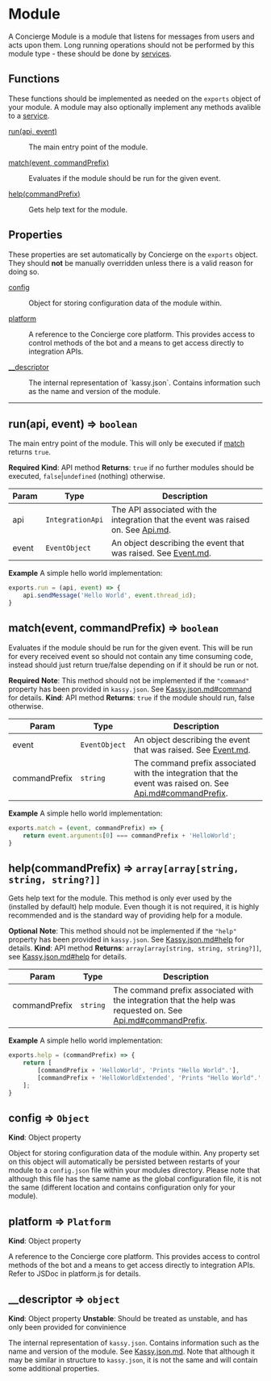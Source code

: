 # Module
A Concierge Module is a module that listens for messages from users and acts upon them. Long running operations should not be performed by this module type - these should be done by [services](./Service.md).

## Functions
These functions should be implemented as needed on the `exports` object of your module. A module may also optionally implement any methods avalible to a [service](./Service.md).

<dl>
<dt><a href="#run">run(api, event)</a></dt>
<dd><p>The main entry point of the module.</p></dd>
<dt><a href="#match">match(event, commandPrefix)</a></dt>
<dd><p>Evaluates if the module should be run for the given event.</p></dd>
<dt><a href="#help">help(commandPrefix)</a></dt>
<dd><p>Gets help text for the module.</p></dd>
</dl>

## Properties
These properties are set automatically by Concierge on the `exports` object. They should **not** be manually overridden unless there is a valid reason for doing so.

<dl>
<dt><a href="#config">config</a></dt>
<dd><p>Object for storing configuration data of the module within.</p></dd>
<dt><a href="#platform">platform</a></dt>
<dd><p>A reference to the Concierge core platform. This provides access to control methods of the bot and a means to get access directly to integration APIs.</p></dd>
<dt><a href="#descriptor">__descriptor</a></dt>
<dd><p>The internal representation of `kassy.json`. Contains information such as the name and version of the module.</p></dd>
</dl>

<hr />

<a name="run"></a>
## run(api, event) ⇒ <code>boolean</code>
The main entry point of the module.
This will only be executed if [match](#match) returns `true`.

**Required**
**Kind**: API method
**Returns**: <code>true</code> if no further modules should be executed, <code>false</code>|<code>undefined</code> (nothing) otherwise.

| Param | Type | Description |
| --- | --- | --- |
| api | <code>IntegrationApi</code> | The API associated with the integration that the event was raised on. See [Api.md](./Api.md). |
| event | <code>EventObject</code> | An object describing the event that was raised. See [Event.md](./Event.md). |

**Example**
A simple hello world implementation:
```js
exports.run = (api, event) => {
    api.sendMessage('Hello World', event.thread_id);
}
```

<a name="match"></a>
## match(event, commandPrefix) ⇒ <code>boolean</code>
Evaluates if the module should be run for the given event.
This will be run for every received event so should not contain any time consuming code, instead should just return true/false depending on if it should be run or not.

**Required**
**Note**: This method should not be implemented if the `"command"` property has been provided in `kassy.json`. See [Kassy.json.md#command](./Kassy.json.md#command) for details.
**Kind**: API method
**Returns**: <code>true</code> if the module should run, false otherwise.

| Param | Type | Description |
| --- | --- | --- |
| event | <code>EventObject</code> | An object describing the event that was raised. See [Event.md](./Event.md). |
| commandPrefix | <code>string</code> | The command prefix associated with the integration that the event was raised on. See [Api.md#commandPrefix](./Api.md#commandPrefix). |

**Example**
A simple hello world implementation:
```js
exports.match = (event, commandPrefix) => {
    return event.arguments[0] === commandPrefix + 'HelloWorld';
}
```

<a name="help"></a>
## help(commandPrefix) ⇒ <code>array[array[string, string, string?]]</code>
Gets help text for the module. This method is only ever used by the (installed by default) help module. Even though it is not required, it is highly recommended and is the standard way of providing help for a module.

**Optional**
**Note**: This method should not be implemented if the `"help"` property has been provided in `kassy.json`. See [Kassy.json.md#help](./Kassy.json.md#help) for details.
**Kind**: API method
**Returns**: <code>array[array[string, string, string?]]</code>, see [Kassy.json.md#help](./Kassy.json.md#help) for details.

| Param | Type | Description |
| --- | --- | --- |
| commandPrefix | <code>string</code> | The command prefix associated with the integration that the help was requested on. See [Api.md#commandPrefix](./Api.md#commandPrefix). |

**Example**
A simple hello world implementation:
```js
exports.help = (commandPrefix) => {
    return [
        [commandPrefix + 'HelloWorld', 'Prints "Hello World".'],
        [commandPrefix + 'HelloWorldExtended', 'Prints "Hello World".', 'Prints "Hello World" with extended help.']
    ];
}
```

<a name="config"></a>
## config ⇒ <code>Object</code>
**Kind**: Object property

Object for storing configuration data of the module within. Any property set on this object will automatically be persisted between restarts of your module to a `config.json` file within your modules directory. Please note that although this file has the same name as the global configuration file, it is not the same (different location and contains configuration only for your module).

<a name="platform"></a>
## platform ⇒ <code>Platform</code>
**Kind**: Object property

A reference to the Concierge core platform. This provides access to control methods of the bot and a means to get access directly to integration APIs. Refer to JSDoc in platform.js for details.

<a name="descriptor"></a>
## \__descriptor ⇒ <code>object</code>
**Kind**: Object property
**Unstable**: Should be treated as unstable, and has only been provided for convinience

The internal representation of `kassy.json`. Contains information such as the name and version of the module. See [Kassy.json.md](./Kassy.json.md#version). Note that although it may be similar in structure to `kassy.json`, it is not the same and will contain some additional properties.
